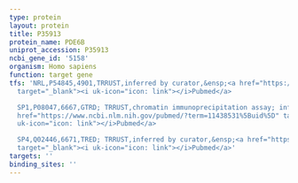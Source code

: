 ```yaml
---
type: protein
layout: protein
title: P35913
protein_name: PDE6B
uniprot_accession: P35913
ncbi_gene_id: '5158'
organism: Homo sapiens
function: target gene
tfs: 'NRL,P54845,4901,TRRUST,inferred by curator,&ensp;<a href="https://www.ncbi.nlm.nih.gov/pubmed/?term=12566383%5Buid%5D"
  target="_blank"><i uk-icon="icon: link"></i>Pubmed</a>

  SP1,P08047,6667,GTRD; TRRUST,chromatin immunoprecipitation assay; inferred by curator,&ensp;<a
  href="https://www.ncbi.nlm.nih.gov/pubmed/?term=11438531%5Buid%5D" target="_blank"><i
  uk-icon="icon: link"></i>Pubmed</a>

  SP4,Q02446,6671,TRED; TRRUST,inferred by curator,&ensp;<a href="https://www.ncbi.nlm.nih.gov/pubmed/?term=11438531%5Buid%5D"
  target="_blank"><i uk-icon="icon: link"></i>Pubmed</a>'
targets: ''
binding_sites: ''
---
```

